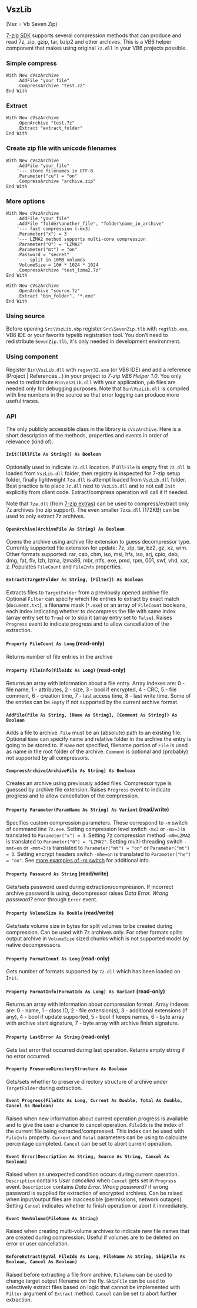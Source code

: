 ## VszLib 
(Vsz = Vb Seven Zip)

[7-zip SDK](http://www.7-zip.org/sdk.html) supports several compression methods that can produce and read 7z, zip, gzip, tar, bzip2 and other archives. This is a VB6 helper component that makes using original `7z.dll` in your VB6 projects possible. 

### Simple compress

    With New cVszArchive
        .AddFile "your_file"
        .CompressArchive "test.7z"
    End With

### Extract

    With New cVszArchive
        .OpenArchive "test.7z"
        .Extract "extract_folder"
    End With

### Create zip file with unicode filenames

    With New cVszArchive
        .AddFile "your_file"
        '--- store filenames in UTF-8
        .Parameter("cu") = "on"
        .CompressArchive "archive.zip"
    End With

### More options

    With New cVszArchive
        .AddFile "your_file"
        .AddFile "folder\another_file", "folder\name_in_archive"
        '--- fast compression (-mx3)
        .Parameter("x") = 3 
        '--- LZMA2 method supports multi-core compression
        .Parameter("0") = "LZMA2"
        .Parameter("mt") = "on"
        .Password = "secret"
        '--- split in 10MB volumes
        .VolumeSize = 10# * 1024 * 1024
        .CompressArchive "test_lzma2.7z"
    End With
	
    With New cVszArchive
        .OpenArchive "source.7z"
        .Extract "bin_folder", "*.exe"
    End With

### Using source

Before opening `Src\VszLib.vbp` register `Src\SevenZip.tlb` with `regtlib.exe`, VB6 IDE or your favorite typelib registration tool. You don't need to redistribute `SevenZip.tlb`, it's only needed in development environment.

### Using component

Register `Bin\VszLib.dll` with `regsvr32.exe` (or VB6 IDE) and add a reference (Project | References...) in your project to *7-zip VB6 Helper 1.0*. You only need to redistribute `Bin\VszLib.dll` with your application, `pdb` files are needed only for debugging purposes. Note that `Bin\VszLib.dll` is compiled with line numbers in the source so that error logging can produce more useful traces.

### API

The only publicly accessible class in the library is `cVszArchive`. Here is a short description of the methods, properties and events in order of relevance (kind of).

#### `Init([DllFile As String]) As Boolean`

Optionally used to indicate `7z.dll` location. If `DllFile` is empty first `7z.dll` is loaded from `VszLib.dll` folder, then registry is inspected for 7-zip setup folder, finally lightweight `7za.dll` is attempt loaded from `VszLib.dll` folder. Best practice is to place `7z.dll` next to `VszLib.dll` and to not call `Init` explicitly from client code. Extract/compress operation will call it if needed.

Note that `7za.dll` (from [7-zip extras](http://sourceforge.net/projects/sevenzip/files/7-Zip/9.22/7z922_extra.7z/download)) can be used to compress/extract only 7z archives (no zip support). The even smaller `7zxa.dll` (172KB) can be used to only extract 7z archives.

#### `OpenArchive(ArchiveFile As String) As Boolean`

Opens the archive using archive file extension to guess decompressor type. Currently supported file extension for update: 7z, zip, tar, bz2, gz, xz, wim. Other formats supported: rar, cab, chm, iso, msi, hfs, iso, arj, cpio, deb, dmg, fat, flv, lzh, lzma, lzma86, mbr, ntfs, exe, pmd, rpm, 001, swf, vhd, xar, z. Populates `FileCount` and `FileInfo` properties. 

#### `Extract(TargetFolder As String, [Filter]) As Boolean`

Extracts files to `TargetFolder` from a previously opened archive file. Optional `Filter` can specify which file entries to extract by exact match (`document.txt`), a filename mask (`*.exe`) or an array of `FileCount` booleans, each index indicating whether to decompress the file with same index (array entry set to `True`) or to skip it (array entry set to `False`). Raises `Progress` event to indicate progress and to allow cancellation of the extraction.

#### `Property FileCount As Long` (read-only)

Returns number of file entries in the archive

#### `Property FileInfo(FileIdx As Long)` (read-only)

Returns an array with information about a file entry. Array indexes are: 0 - file name, 1 - attributes, 2 - size, 3 - bool if encrypted, 4 - CRC, 5 - file comment, 6 - creation time, 7 - last access time, 8 - last write time. Some of the entries can be `Empty` if not supported by the current archive format.

#### `AddFile(File As String, [Name As String], [Comment As String]) As Boolean`

Adds a file to archive. `File` must be an (absolute) path to an existing file. Optional `Name` can specify name and relative folder in the archive the entry is going to be stored to. If `Name` not specified, filename portion of `File` is used as name in the root folder of the archive. `Comment` is optional and (probably) not supported by all compressors.

#### `CompressArchive(ArchiveFile As String) As Boolean`

Creates an archive using previously added files. Compressor type is guessed by archive file extension. Raises `Progress` event to indicate progress and to allow cancellation of the compression.

#### `Property Parameter(ParamName As String) As Variant` (read/write)

Specifies custom compression parameters. These correspond to `-m` switch of command line `7z.exe`. 
Setting compression level switch `-mx3` or `-mx=3` is translated to `Parameter("x") = 3`.
Setting 7z compression method `-m0=LZMA2` is translated to `Parameter("0") = "LZMA2"`.
Setting multi-threading switch `-mmt=on` or `-mmt=3` is translated to `Parameter("mt") = "on"` or `Parameter("mt") = 3`.
Setting encrypt headers switch `-mhe=on` is translated to `Parameter("he") = "on"`. See [more examples of -m switch](http://www.dotnetperls.com/7-zip-examples) for additional info.

#### `Property Password As String` (read/write)

Gets/sets password used during extraction/compression. If incorrect archive password is using, decompressor raises *Data Error. Wrong password?* error through `Error` event.

#### `Property VolumeSize As Double` (read/write)

Gets/sets volume size in bytes for split volumes to be created during compression. Can be used with 7z archives only. For other formats splits output archive in `VolumeSize` sized chunks which is not supported model by native decompressors.

#### `Property FormatCount As Long` (read-only)

Gets number of formats supported by `7z.dll` which has been loaded on `Init`.

#### `Property FormatInfo(FormatIdx As Long) As Variant` (read-only)

Returns an array with information about compression format. Array indexes are: 0 - name, 1 - class ID, 2 - file extension(s), 3 - additional extensions (if any), 4 - bool if update supported, 5 - bool if keeps names, 6 - byte array with archive start signature, 7 - byte array with archive finish signature.

#### `Property LastError As String` (read-only)

Gets last error that occurred during last operation. Returns empty string if no error occurred.

#### `Property PreserveDirectoryStructure As Boolean`

Gets/sets whether to preserve directory structure of archive under `TargetFolder` during extraction.

#### `Event Progress(FileIdx As Long, Current As Double, Total As Double, Cancel As Boolean)`

Raised when new information about current operation progress is available and to give the user a chance to cancel operation. `FileIdx` is the index of the current file being extracted/compressed. This index can be used with `FileInfo` property. `Current` and `Total` parameters can be using to calculate percentage completed. `Cancel` can be set to abort current operation. 

#### `Event Error(Description As String, Source As String, Cancel As Boolean)`

Raised when an unexpected condition occurs during current operation. `Description` contains *User cancelled* when `Cancel` gets set in `Progress` event. `Description` contains *Data Error. Wrong password?* if wrong password is supplied for extraction of encrypted archives. Can be raised when input/output files are inaccessible (permissions, network outages). Setting `Cancel` indicates whether to finish operation or abort it immediately.

#### `Event NewVolume(FileName As String)`

Raised when creating multi-volume archives to indicate new file names that are created during compression. Useful if volumes are to be deleted on error or user cancellation.

#### `BeforeExtract(ByVal FileIdx As Long, FileName As String, SkipFile As Boolean, Cancel As Boolean)`

Raised before extracting a file from archive. `FileName` can be used to change target output filename on the fly. `SkipFile` can be used to selectively extract files based on logic that cannot be implemented with `Filter` argument of `Extract` method. `Cancel` can be set to abort further extraction. 
